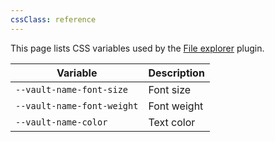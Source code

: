```yaml
---
cssClass: reference
---
```


This page lists CSS variables used by the [File explorer](https://help.obsidian.md/Plugins/File+explorer) plugin.

| Variable                   | Description |
| -------------------------- | ----------- |
| `--vault-name-font-size`   | Font size   |
| `--vault-name-font-weight` | Font weight |
| `--vault-name-color`       | Text color  |
